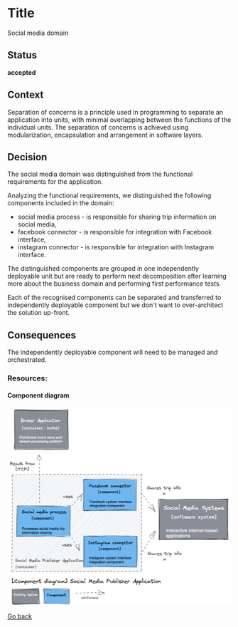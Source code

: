 # Title

Social media domain

## Status

**accepted**

## Context

Separation of concerns is a principle used in programming to separate an application into units, with minimal overlapping between the functions of the individual units. The separation of concerns is achieved using modularization, encapsulation and arrangement in software layers.  

## Decision

The social media domain was distinguished from the functional requirements for the application.  

Analyzing the functional requirements, we distinguished the following components included in the domain:  
* social media process - is responsible for sharing trip information on social media,  
* facebook connector - is responsible for integration with Facebook interface,  
* instagram connector - is responsible for integration with Instagram interface.  

The distinguished components are grouped in one independently deployable unit but are ready to perform next decomposition after learning more about the business domain and performing first performance tests.  

Each of the recognised components can be separated and transferred to independently deployable component but we don't want to over-architect the solution up-front.  

## Consequences

The independently deployable component will need to be managed and orchestrated.  

### Resources:

#### Component diagram

![Dynamic diagram](https://github.com/ExtravaganzaTeam/KATAS-2023/blob/main/current/architecture/social_media_publisher_app_component.png "a title")  


[Go back](./README.md)